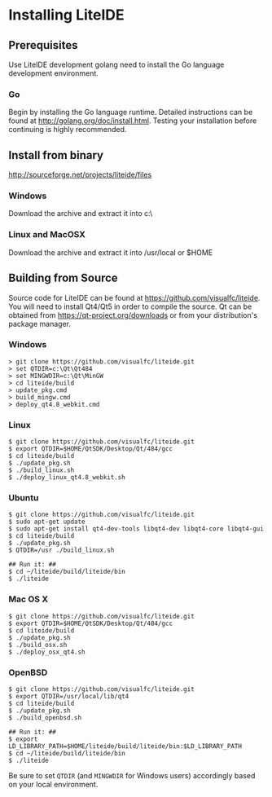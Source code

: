 <!-- Install -->

# Installing LiteIDE
## Prerequisites
Use LiteIDE development golang need to install the Go language development environment.

### Go
Begin by installing the Go language runtime.  Detailed instructions can be found at <http://golang.org/doc/install.html>.  Testing your installation before continuing is highly recommended.

## Install from binary
<http://sourceforge.net/projects/liteide/files>

### Windows
Download the archive and extract it into c:\

### Linux and MacOSX
Download the archive and extract it into /usr/local or $HOME

## Building from Source
Source code for LiteIDE can be found at <https://github.com/visualfc/liteide>.  You will need to install Qt4/Qt5 in order to compile the source.  Qt can be obtained from <https://qt-project.org/downloads> or from your distribution's package manager. 

### Windows
	> git clone https://github.com/visualfc/liteide.git
	> set QTDIR=c:\Qt\Qt484
	> set MINGWDIR=c:\Qt\MinGW
	> cd liteide/build
	> update_pkg.cmd
	> build_mingw.cmd
	> deploy_qt4.8_webkit.cmd

### Linux
	$ git clone https://github.com/visualfc/liteide.git
	$ export QTDIR=$HOME/QtSDK/Desktop/Qt/484/gcc
	$ cd liteide/build
	$ ./update_pkg.sh
	$ ./build_linux.sh
	$ ./deploy_linux_qt4.8_webkit.sh

### Ubuntu
	$ git clone https://github.com/visualfc/liteide.git
	$ sudo apt-get update
	$ sudo apt-get install qt4-dev-tools libqt4-dev libqt4-core libqt4-gui
	$ cd liteide/build
	$ ./update_pkg.sh
	$ QTDIR=/usr ./build_linux.sh
	
	## Run it: ##
	$ cd ~/liteide/build/liteide/bin
	$ ./liteide

### Mac OS X
	$ git clone https://github.com/visualfc/liteide.git
	$ export QTDIR=$HOME/QtSDK/Desktop/Qt/484/gcc
	$ cd liteide/build
	$ ./update_pkg.sh
	$ ./build_osx.sh
	$ ./deploy_osx_qt4.sh

### OpenBSD
	$ git clone https://github.com/visualfc/liteide.git
	$ export QTDIR=/usr/local/lib/qt4
	$ cd liteide/build
	$ ./update_pkg.sh
	$ ./build_openbsd.sh

	## Run it: ##
	$ export LD_LIBRARY_PATH=$HOME/liteide/build/liteide/bin:$LD_LIBRARY_PATH
	$ cd ~/liteide/build/liteide/bin
	$ ./liteide

Be sure to set `QTDIR` (and `MINGWDIR` for Windows users) accordingly based on your local environment.
